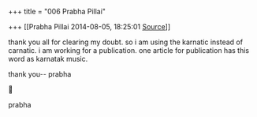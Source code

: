 +++
title = "006 Prabha Pillai"

+++
[[Prabha Pillai	2014-08-05, 18:25:01 [Source](https://groups.google.com/g/samskrita/c/5EZhm_sQmDg)]]



thank you all for clearing my doubt. so i am using the karnatic instead of carnatic. i am working for a publication. one article for publication has this word as karnatak music.  

thank you-- prabha  



prabha

